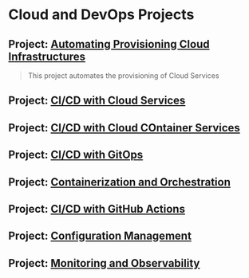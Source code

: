 # Cloud and DevOps Projects

## Project: [Automating Provisioning Cloud Infrastructures](https://github.com/Mregojos/Cloud-Infrastructures)
> This project automates the provisioning of Cloud Services

## Project: [CI/CD with Cloud Services](https://github.com/Mregojos/CI-CD-with-Cloud-Services)

## Project: [CI/CD with Cloud COntainer Services](https://github.com/Mregojos/CI-CD-with-Cloud-Container-Services)

## Project: [CI/CD with GitOps](https://github.com/Mregojos/CI-CD-with-GitOps)

## Project: [Containerization and Orchestration](https://github.com/Mregojos/Containerization-and-Orchestration)

## Project: [CI/CD with GitHub Actions](https://github.com/Mregojos/CI-CD-with-GitHub-Actions)

## Project: [Configuration Management](https://github.com/Mregojos/Configuration-Management)

## Project: [Monitoring and Observability](https://github.com/Mregojos/Monitoring-and-Observability)
